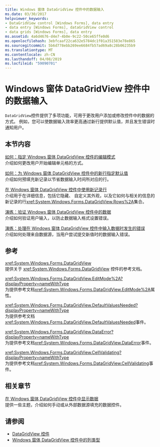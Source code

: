 ```yaml
---
title: Windows 窗体 DataGridView 控件中的数据输入
ms.date: 03/30/2017
helpviewer_keywords:
- DataGridView control [Windows Forms], data entry
- data entry [Windows Forms], dataGridView control
- data grids [Windows Forms], data entry
ms.assetid: 4a6d4676-d4e7-4b0e-9c22-50ce65ffe0d6
ms.openlocfilehash: 3ebfcaaf22ca632e5784dc1f01a351583e78e865
ms.sourcegitcommit: 5b6d778ebb269ee6684fb57ad69a8c28b06235b9
ms.translationtype: MT
ms.contentlocale: zh-CN
ms.lasthandoff: 04/08/2019
ms.locfileid: "59090701"
---
```

# <a name="data-entry-in-the-windows-forms-datagridview-control"></a>Windows 窗体 DataGridView 控件中的数据输入
`DataGridView`控件提供了多项功能，可用于更改用户添加或修改控件中的数据的方式。 例如，您可以使数据输入效率更高通过新行提供默认值，并且发生错误时通知用户。  
  
## <a name="in-this-section"></a>本节内容  
 [如何：指定 Windows 窗体 DataGridView 控件的编辑模式](how-to-specify-the-edit-mode-for-the-windows-forms-datagridview-control.md)  
 介绍如何更改用户开始编辑单元格的方式。  
  
 [如何：为 Windows 窗体 DataGridView 控件中的新行指定默认值](specify-default-values-for-new-rows-in-the-datagrid.md)  
 介绍如何预填充新记录以节省数据输入时间所对应的行。  
  
 [在 Windows 窗体 DataGridView 控件中使用新记录行](using-the-row-for-new-records-in-the-windows-forms-datagridview-control.md)  
 介绍用于在详细信息，包括它隐藏、 自定义其外观，以及它如何与相关的信息的新记录的行<xref:System.Windows.Forms.DataGridView.Rows%2A>集合。  
  
 [演练：验证 Windows 窗体 DataGridView 控件中的数据](walkthrough-validating-data-in-the-windows-forms-datagridview-control.md)  
 介绍如何验证用户输入，以防止数据输入格式设置错误。  
  
 [演练：处理在 Windows 窗体 DataGridView 控件中输入数据时发生的错误](handling-errors-that-occur-during-data-entry-in-the-datagrid.md)  
 介绍如何处理来自数据源，当用户尝试提交新值时的数据输入错误。  
  
## <a name="reference"></a>参考  
 <xref:System.Windows.Forms.DataGridView>  
 提供关于 <xref:System.Windows.Forms.DataGridView> 控件的参考文档。  
  
 <xref:System.Windows.Forms.DataGridView.EditMode%2A?displayProperty=nameWithType>  
 为提供参考文档<xref:System.Windows.Forms.DataGridView.EditMode%2A>属性。  
  
 <xref:System.Windows.Forms.DataGridView.DefaultValuesNeeded?displayProperty=nameWithType>  
 为提供参考文档<xref:System.Windows.Forms.DataGridView.DefaultValuesNeeded>事件。  
  
 <xref:System.Windows.Forms.DataGridView.DataError?displayProperty=nameWithType>  
 为提供参考文档<xref:System.Windows.Forms.DataGridView.DataError>事件。  
  
 <xref:System.Windows.Forms.DataGridView.CellValidating?displayProperty=nameWithType>  
 为提供参考文档<xref:System.Windows.Forms.DataGridView.CellValidating>事件。  
  
## <a name="related-sections"></a>相关章节  
 [在 Windows 窗体 DataGridView 控件中显示数据](displaying-data-in-the-windows-forms-datagridview-control.md)  
 提供一些主题，介绍如何手动或从外部数据源填充的数据控件。  
  
## <a name="see-also"></a>请参阅

- [DataGridView 控件](datagridview-control-windows-forms.md)
- [Windows 窗体 DataGridView 控件中的列类型](column-types-in-the-windows-forms-datagridview-control.md)
